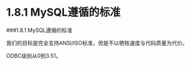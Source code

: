 # 1.8.1 MySQL遵循的标准

###1.8.1 MySQL遵循的标准

  我们的目标是完全支持ANSI/ISO标准，但是不以牺牲速度与代码质量为代价。
  
  ODBC级别从0到3.51。